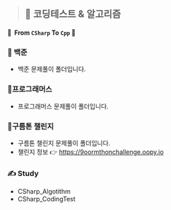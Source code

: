 > ## 📝 코딩테스트 & 알고리즘
#### __📍&nbsp;&nbsp;From ```CSharp``` To ```Cpp```&nbsp;📍__

### 📌 백준
+ 백준 문제풀이 폴더입니다. 

### 📌프로그래머스
+ 프로그래머스 문제풀이 폴더입니다. 

### 📌구름톤 챌린지
+ 구름톤 챌린지 문제풀이 폴더입니다.
+ 챌린지 정보 
👉 https://9oormthonchallenge.oopy.io

### ✍ Study
 + CSharp_Algotithm
 + CSharp_CodingTest
